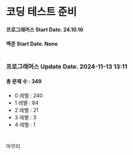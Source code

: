 # 코딩 테스트 준비

#### 프로그래머스 Start Date. 24.10.16
#### 백준 Start Date. None

# 
### 프로그래머스 Update Date. 2024-11-13 13:11
#### 총 문제 수 : 349
- 0 레벨 : 240
- 1 레벨 : 84
- 2 레벨 : 21
- 3 레벨 : 3
- 4 레벨 : 1

# 
마무리

# 
